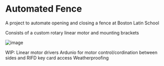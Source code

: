 # Automated Fence

A project to automate opening and closing a fence at Boston Latin School

Consists of a custom rotary linear motor and mounting brackets

![image](https://github.com/user-attachments/assets/d312e3d1-88c7-4e16-a46e-9fb7c2e38c00)

WIP:
Linear motor drivers
Ardunio for motor control/cordination between sides and RIFD key card access
Weatherproofing
